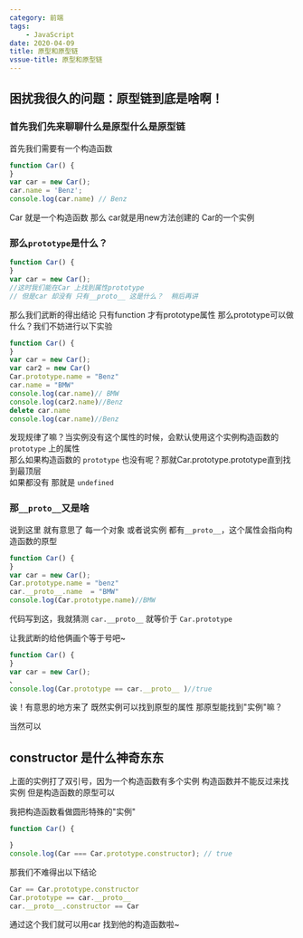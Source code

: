 ```yaml
---
category: 前端
tags: 
    - JavaScript 
date: 2020-04-09
title: 原型和原型链
vssue-title: 原型和原型链 
---
```


## 困扰我很久的问题：原型链到底是啥啊！

### 首先我们先来聊聊什么是原型什么是原型链 

首先我们需要有一个构造函数

```JavaScript
function Car() {
}
var car = new Car();
car.name = 'Benz';
console.log(car.name) // Benz
```

Car 就是一个构造函数 那么 car就是用new方法创建的 Car的一个实例

### 那么`prototype`是什么？
```JavaScript
function Car() {
}
var car = new Car();
//这时我们能在Car 上找到属性prototype
// 但是car 却没有 只有__proto__ 这是什么？  稍后再讲
```
那么我们武断的得出结论 只有function 才有prototype属性 
那么prototype可以做什么？我们不妨进行以下实验

```JavaScript
function Car() {
}
var car = new Car();
var car2 = new Car()
Car.prototype.name = "Benz"
car.name = "BMW"
console.log(car.name)// BMW
console.log(car2.name)//Benz
delete car.name
console.log(car.name)//Benz
```

发现规律了嘛？当实例没有这个属性的时候，会默认使用这个实例构造函数的 `prototype` 上的属性  
那么如果构造函数的 `prototype` 也没有呢？那就Car.prototype.prototype直到找到最顶层  
如果都没有 那就是 `undefined`  

### 那`__proto__`又是啥
说到这里 就有意思了  每一个对象 或者说实例 都有`__proto__`，这个属性会指向构造函数的原型
```JavaScript
function Car() {
}
var car = new Car();
Car.prototype.name = "benz"
car.__proto__.name  = "BMW"
console.log(Car.prototype.name)//BMW
```
代码写到这，我就猜测 `car.__proto__` 就等价于 `Car.prototype`  

让我武断的给他俩画个等于号吧~
```JavaScript
function Car() {
}
var car = new Car();
、
console.log(Car.prototype == car.__proto__ )//true
```
诶！有意思的地方来了 既然实例可以找到原型的属性 那原型能找到"实例"嘛？  

当然可以

## constructor 是什么神奇东东

上面的实例打了双引号，因为一个构造函数有多个实例 构造函数并不能反过来找实例 但是构造函数的原型可以

我把构造函数看做圆形特殊的"实例"  

```Javascript
function Car() {

}
console.log(Car === Car.prototype.constructor); // true
```

那我们不难得出以下结论  
```javascript
Car == Car.prototype.constructor   
Car.prototype == car.__proto__  
car.__proto__.constructor == Car  
```
通过这个我们就可以用car 找到他的构造函数啦~  

 